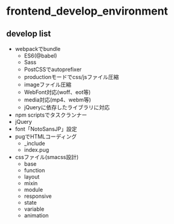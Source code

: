 # frontend_develop_environment

## develop list

- webpackでbundle
    - ES6(@babel)
    - Sass
    - PostCSSでautoprefixer
    - productionモードでcss/jsファイル圧縮
    - imageファイル圧縮
    - WebFont対応(woff、eot等)
    - media対応(mp4、webm等)
    - jQueryに依存したライブラリに対応
- npm scriptsでタスクランナー
- jQuery
- font「NotoSansJP」設定
- pugでHTMLコーディング
    - _include
    - index.pug
- cssファイル(smacss設計)
    - base
    - function
    - layout
    - mixin
    - module
    - responsive
    - state
    - variable
    - animation

